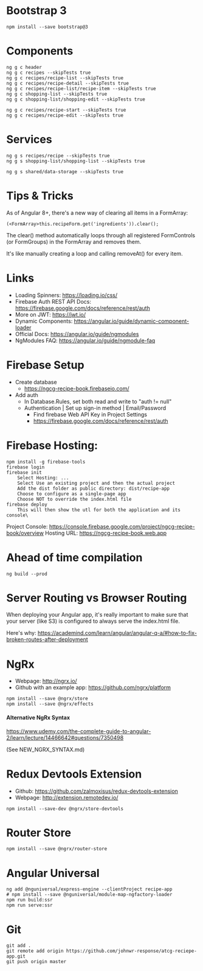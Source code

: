 # Bootstrap 3
```
npm install --save bootstrap@3
```

# Components
```
ng g c header
ng g c recipes --skipTests true
ng g c recipes/recipe-list --skipTests true
ng g c recipes/recipe-detail --skipTests true
ng g c recipes/recipe-list/recipe-item --skipTests true
ng g c shopping-list --skipTests true
ng g c shopping-list/shopping-edit --skipTests true

ng g c recipes/recipe-start --skipTests true
ng g c recipes/recipe-edit --skipTests true
```

# Services
```
ng g s recipes/recipe --skipTests true
ng g s shopping-list/shopping-list --skipTests true

ng g s shared/data-storage --skipTests true

```

# Tips & Tricks
As of Angular 8+, there's a new way of clearing all items in a FormArray:
```
(<FormArray>this.recipeForm.get('ingredients')).clear();
```
The clear() method automatically loops through all registered FormControls (or FormGroups) in the FormArray and removes them.

It's like manually creating a loop and calling removeAt() for every item.

# Links
- Loading Spinners: https://loading.io/css/
- Firebase Auth REST API Docs: https://firebase.google.com/docs/reference/rest/auth
- More on JWT: https://jwt.io/
- Dynamic Components:  https://angular.io/guide/dynamic-component-loader
- Official Docs: https://angular.io/guide/ngmodules
- NgModules FAQ: https://angular.io/guide/ngmodule-faq

# Firebase Setup
  - Create database
    - https://ngcg-recipe-book.firebaseio.com/
  - Add auth
    - In Database.Rules, set both read and write to "auth != null"
    - Authentication | Set up sign-in method | Email/Password
        - Find firebase Web API Key in Project Settings
        - https://firebase.google.com/docs/reference/rest/auth

# Firebase Hosting:
```
npm install -g firebase-tools
firebase login
firebase init
    Select Hosting: ...
    Select Use an existing project and then the actual project
    Add the dist folder as public directory: dist/recipe-app
    Choose to configure as a single-page app
    Choose NOT to override the index.html file
firebase deploy
    This will then show the utl for both the application and its console\
```
Project Console: https://console.firebase.google.com/project/ngcg-recipe-book/overview
Hosting URL: https://ngcg-recipe-book.web.app



# Ahead of time compilation
```
ng build --prod
```

# Server Routing vs Browser Routing
When deploying your Angular app, it's really important to make sure that your server (like S3) is configured to always serve the index.html file.

Here's why: https://academind.com/learn/angular/angular-q-a/#how-to-fix-broken-routes-after-deployment

# NgRx
- Webpage: http://ngrx.io/
- Github with an example app: https://github.com/ngrx/platform
```
npm install --save @ngrx/store
npm install --save @ngrx/effects
```

#### Alternative NgRx Syntax
https://www.udemy.com/the-complete-guide-to-angular-2/learn/lecture/14466642#questions/7350498

(See NEW_NGRX_SYNTAX.md)

# Redux Devtools Extension
- Github: https://github.com/zalmoxisus/redux-devtools-extension
- Webpage: http://extension.remotedev.io/
```
npm install --save-dev @ngrx/store-devtools
```
# Router Store
```
npm install --save @ngrx/router-store
```

# Angular Universal
```
ng add @nguniversal/express-engine --clientProject recipe-app
# npm install --save @nguniversal/module-map-ngfactory-loader
npm run build:ssr
npm run serve:ssr

```

# Git

```
git add .
git remote add origin https://github.com/johnwr-response/atcg-reciepe-app.git
git push origin master
